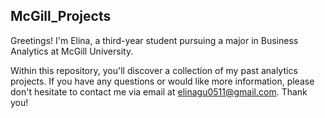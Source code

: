 ## McGill_Projects

Greetings! I'm Elina, a third-year student pursuing a major in Business Analytics at McGill University.

Within this repository, you'll discover a collection of my past analytics projects. If you have any questions or would like more information, please don't hesitate to contact me via email at elinagu0511@gmail.com. Thank you!
